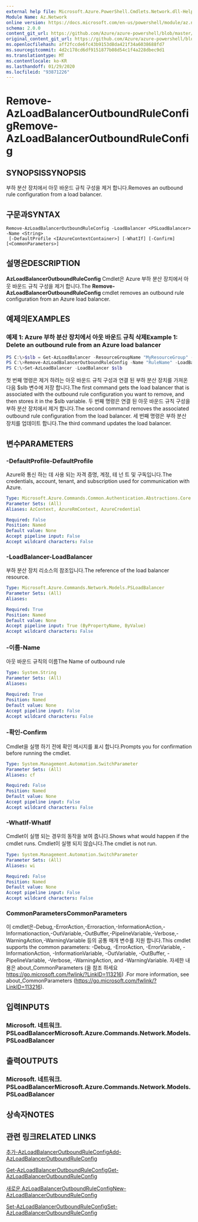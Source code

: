 ```yaml
---
external help file: Microsoft.Azure.PowerShell.Cmdlets.Network.dll-Help.xml
Module Name: Az.Network
online version: https://docs.microsoft.com/en-us/powershell/module/az.network/remove-azloadbalanceroutboundruleconfig
schema: 2.0.0
content_git_url: https://github.com/Azure/azure-powershell/blob/master/src/Network/Network/help/Remove-AzLoadBalancerOutboundRuleConfig.md
original_content_git_url: https://github.com/Azure/azure-powershell/blob/master/src/Network/Network/help/Remove-AzLoadBalancerOutboundRuleConfig.md
ms.openlocfilehash: aff2fccde6fc43b9153d8da421f34a6038688fd7
ms.sourcegitcommit: 4d2c178cd6df9151877b08d54c1f4a228dbec9d1
ms.translationtype: MT
ms.contentlocale: ko-KR
ms.lasthandoff: 01/29/2020
ms.locfileid: "93871226"
---
```

# <span data-ttu-id="0ca4f-101">Remove-AzLoadBalancerOutboundRuleConfig</span><span class="sxs-lookup"><span data-stu-id="0ca4f-101">Remove-AzLoadBalancerOutboundRuleConfig</span></span>

## <span data-ttu-id="0ca4f-102">SYNOPSIS</span><span class="sxs-lookup"><span data-stu-id="0ca4f-102">SYNOPSIS</span></span>
<span data-ttu-id="0ca4f-103">부하 분산 장치에서 아웃 바운드 규칙 구성을 제거 합니다.</span><span class="sxs-lookup"><span data-stu-id="0ca4f-103">Removes an outbound rule configuration from a load balancer.</span></span>

## <span data-ttu-id="0ca4f-104">구문과</span><span class="sxs-lookup"><span data-stu-id="0ca4f-104">SYNTAX</span></span>

```
Remove-AzLoadBalancerOutboundRuleConfig -LoadBalancer <PSLoadBalancer> -Name <String>
 [-DefaultProfile <IAzureContextContainer>] [-WhatIf] [-Confirm] [<CommonParameters>]
```

## <span data-ttu-id="0ca4f-105">설명은</span><span class="sxs-lookup"><span data-stu-id="0ca4f-105">DESCRIPTION</span></span>
<span data-ttu-id="0ca4f-106">**AzLoadBalancerOutboundRuleConfig** Cmdlet은 Azure 부하 분산 장치에서 아웃 바운드 규칙 구성을 제거 합니다.</span><span class="sxs-lookup"><span data-stu-id="0ca4f-106">The **Remove-AzLoadBalancerOutboundRuleConfig** cmdlet removes an outbound rule configuration from an Azure load balancer.</span></span>

## <span data-ttu-id="0ca4f-107">예제의</span><span class="sxs-lookup"><span data-stu-id="0ca4f-107">EXAMPLES</span></span>

### <span data-ttu-id="0ca4f-108">예제 1: Azure 부하 분산 장치에서 아웃 바운드 규칙 삭제</span><span class="sxs-lookup"><span data-stu-id="0ca4f-108">Example 1: Delete an outbound rule from an Azure load balancer</span></span>
```powershell
PS C:\>$slb = Get-AzLoadBalancer -ResourceGroupName "MyResourceGroup" -Name "MyLoadBalancer"
PS C:\>Remove-AzLoadBalancerOutboundRuleConfig -Name "RuleName" -LoadBalancer $slb
PS C:\>Set-AzLoadBalancer -LoadBalancer $slb
```

<span data-ttu-id="0ca4f-109">첫 번째 명령은 제거 하려는 아웃 바운드 규칙 구성과 연결 된 부하 분산 장치를 가져온 다음 $slb 변수에 저장 합니다.</span><span class="sxs-lookup"><span data-stu-id="0ca4f-109">The first command gets the load balancer that is associated with the outbound rule configuration you want to remove, and then stores it in the $slb variable.</span></span>
<span data-ttu-id="0ca4f-110">두 번째 명령은 연결 된 아웃 바운드 규칙 구성을 부하 분산 장치에서 제거 합니다.</span><span class="sxs-lookup"><span data-stu-id="0ca4f-110">The second command removes the associated outbound rule configuration from the load balancer.</span></span>
<span data-ttu-id="0ca4f-111">세 번째 명령은 부하 분산 장치를 업데이트 합니다.</span><span class="sxs-lookup"><span data-stu-id="0ca4f-111">The third command updates the load balancer.</span></span>

## <span data-ttu-id="0ca4f-112">변수</span><span class="sxs-lookup"><span data-stu-id="0ca4f-112">PARAMETERS</span></span>

### <span data-ttu-id="0ca4f-113">-DefaultProfile</span><span class="sxs-lookup"><span data-stu-id="0ca4f-113">-DefaultProfile</span></span>
<span data-ttu-id="0ca4f-114">Azure와 통신 하는 데 사용 되는 자격 증명, 계정, 테 넌 트 및 구독입니다.</span><span class="sxs-lookup"><span data-stu-id="0ca4f-114">The credentials, account, tenant, and subscription used for communication with Azure.</span></span>

```yaml
Type: Microsoft.Azure.Commands.Common.Authentication.Abstractions.Core.IAzureContextContainer
Parameter Sets: (All)
Aliases: AzContext, AzureRmContext, AzureCredential

Required: False
Position: Named
Default value: None
Accept pipeline input: False
Accept wildcard characters: False
```

### <span data-ttu-id="0ca4f-115">-LoadBalancer</span><span class="sxs-lookup"><span data-stu-id="0ca4f-115">-LoadBalancer</span></span>
<span data-ttu-id="0ca4f-116">부하 분산 장치 리소스의 참조입니다.</span><span class="sxs-lookup"><span data-stu-id="0ca4f-116">The reference of the load balancer resource.</span></span>

```yaml
Type: Microsoft.Azure.Commands.Network.Models.PSLoadBalancer
Parameter Sets: (All)
Aliases:

Required: True
Position: Named
Default value: None
Accept pipeline input: True (ByPropertyName, ByValue)
Accept wildcard characters: False
```

### <span data-ttu-id="0ca4f-117">-이름</span><span class="sxs-lookup"><span data-stu-id="0ca4f-117">-Name</span></span>
<span data-ttu-id="0ca4f-118">아웃 바운드 규칙의 이름</span><span class="sxs-lookup"><span data-stu-id="0ca4f-118">The Name of outbound rule</span></span>

```yaml
Type: System.String
Parameter Sets: (All)
Aliases:

Required: True
Position: Named
Default value: None
Accept pipeline input: False
Accept wildcard characters: False
```

### <span data-ttu-id="0ca4f-119">-확인</span><span class="sxs-lookup"><span data-stu-id="0ca4f-119">-Confirm</span></span>
<span data-ttu-id="0ca4f-120">Cmdlet을 실행 하기 전에 확인 메시지를 표시 합니다.</span><span class="sxs-lookup"><span data-stu-id="0ca4f-120">Prompts you for confirmation before running the cmdlet.</span></span>

```yaml
Type: System.Management.Automation.SwitchParameter
Parameter Sets: (All)
Aliases: cf

Required: False
Position: Named
Default value: None
Accept pipeline input: False
Accept wildcard characters: False
```

### <span data-ttu-id="0ca4f-121">-WhatIf</span><span class="sxs-lookup"><span data-stu-id="0ca4f-121">-WhatIf</span></span>
<span data-ttu-id="0ca4f-122">Cmdlet이 실행 되는 경우의 동작을 보여 줍니다.</span><span class="sxs-lookup"><span data-stu-id="0ca4f-122">Shows what would happen if the cmdlet runs.</span></span>
<span data-ttu-id="0ca4f-123">Cmdlet이 실행 되지 않습니다.</span><span class="sxs-lookup"><span data-stu-id="0ca4f-123">The cmdlet is not run.</span></span>

```yaml
Type: System.Management.Automation.SwitchParameter
Parameter Sets: (All)
Aliases: wi

Required: False
Position: Named
Default value: None
Accept pipeline input: False
Accept wildcard characters: False
```

### <span data-ttu-id="0ca4f-124">CommonParameters</span><span class="sxs-lookup"><span data-stu-id="0ca4f-124">CommonParameters</span></span>
<span data-ttu-id="0ca4f-125">이 cmdlet은-Debug,-ErrorAction,-Erroraction,-InformationAction,-Informationaction,-OutVariable,-OutBuffer,-PipelineVariable,-Verbose,-WarningAction,-WarningVariable 등의 공통 매개 변수를 지원 합니다.</span><span class="sxs-lookup"><span data-stu-id="0ca4f-125">This cmdlet supports the common parameters: -Debug, -ErrorAction, -ErrorVariable, -InformationAction, -InformationVariable, -OutVariable, -OutBuffer, -PipelineVariable, -Verbose, -WarningAction, and -WarningVariable.</span></span> <span data-ttu-id="0ca4f-126">자세한 내용은 about_CommonParameters (을 참조 하세요 https://go.microsoft.com/fwlink/?LinkID=113216) .</span><span class="sxs-lookup"><span data-stu-id="0ca4f-126">For more information, see about_CommonParameters (https://go.microsoft.com/fwlink/?LinkID=113216).</span></span>

## <span data-ttu-id="0ca4f-127">입력</span><span class="sxs-lookup"><span data-stu-id="0ca4f-127">INPUTS</span></span>

### <span data-ttu-id="0ca4f-128">Microsoft. 네트워크. PSLoadBalancer</span><span class="sxs-lookup"><span data-stu-id="0ca4f-128">Microsoft.Azure.Commands.Network.Models.PSLoadBalancer</span></span>

## <span data-ttu-id="0ca4f-129">출력</span><span class="sxs-lookup"><span data-stu-id="0ca4f-129">OUTPUTS</span></span>

### <span data-ttu-id="0ca4f-130">Microsoft. 네트워크. PSLoadBalancer</span><span class="sxs-lookup"><span data-stu-id="0ca4f-130">Microsoft.Azure.Commands.Network.Models.PSLoadBalancer</span></span>

## <span data-ttu-id="0ca4f-131">상속자</span><span class="sxs-lookup"><span data-stu-id="0ca4f-131">NOTES</span></span>

## <span data-ttu-id="0ca4f-132">관련 링크</span><span class="sxs-lookup"><span data-stu-id="0ca4f-132">RELATED LINKS</span></span>

[<span data-ttu-id="0ca4f-133">추가-AzLoadBalancerOutboundRuleConfig</span><span class="sxs-lookup"><span data-stu-id="0ca4f-133">Add-AzLoadBalancerOutboundRuleConfig</span></span>](./Add-AzLoadBalancerOutboundRuleConfig.md)

[<span data-ttu-id="0ca4f-134">Get-AzLoadBalancerOutboundRuleConfig</span><span class="sxs-lookup"><span data-stu-id="0ca4f-134">Get-AzLoadBalancerOutboundRuleConfig</span></span>](./Get-AzLoadBalancerOutboundRuleConfig.md)

[<span data-ttu-id="0ca4f-135">새로운 AzLoadBalancerOutboundRuleConfig</span><span class="sxs-lookup"><span data-stu-id="0ca4f-135">New-AzLoadBalancerOutboundRuleConfig</span></span>](./New-AzLoadBalancerOutboundRuleConfig.md)

[<span data-ttu-id="0ca4f-136">Set-AzLoadBalancerOutboundRuleConfig</span><span class="sxs-lookup"><span data-stu-id="0ca4f-136">Set-AzLoadBalancerOutboundRuleConfig</span></span>](./Set-AzLoadBalancerOutboundRuleConfig.md)
